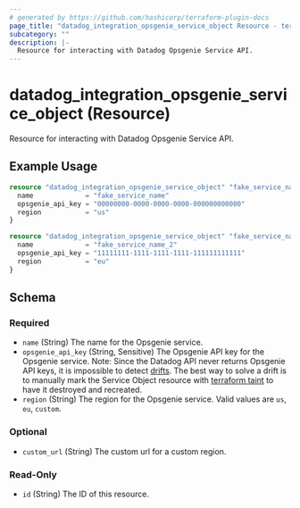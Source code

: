 ```yaml
---
# generated by https://github.com/hashicorp/terraform-plugin-docs
page_title: "datadog_integration_opsgenie_service_object Resource - terraform-provider-datadog"
subcategory: ""
description: |-
  Resource for interacting with Datadog Opsgenie Service API.
---
```


# datadog_integration_opsgenie_service_object (Resource)

Resource for interacting with Datadog Opsgenie Service API.

## Example Usage

```terraform
resource "datadog_integration_opsgenie_service_object" "fake_service_name" {
  name             = "fake_service_name"
  opsgenie_api_key = "00000000-0000-0000-0000-000000000000"
  region           = "us"
}

resource "datadog_integration_opsgenie_service_object" "fake_service_name_2" {
  name             = "fake_service_name_2"
  opsgenie_api_key = "11111111-1111-1111-1111-111111111111"
  region           = "eu"
}
```

<!-- schema generated by tfplugindocs -->
## Schema

### Required

- `name` (String) The name for the Opsgenie service.
- `opsgenie_api_key` (String, Sensitive) The Opsgenie API key for the Opsgenie service. Note: Since the Datadog API never returns Opsgenie API keys, it is impossible to detect [drifts](https://www.hashicorp.com/blog/detecting-and-managing-drift-with-terraform). The best way to solve a drift is to manually mark the Service Object resource with [terraform taint](https://www.terraform.io/docs/commands/taint.html) to have it destroyed and recreated.
- `region` (String) The region for the Opsgenie service. Valid values are `us`, `eu`, `custom`.

### Optional

- `custom_url` (String) The custom url for a custom region.

### Read-Only

- `id` (String) The ID of this resource.
